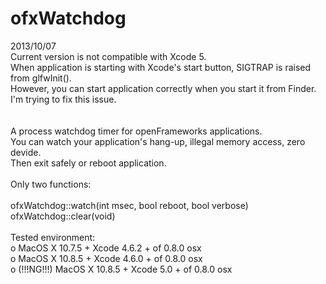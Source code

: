 ofxWatchdog
===========

2013/10/07<br/>
Current version is not compatible with Xcode 5.<br/>
When application is starting with Xcode's start button, SIGTRAP is raised from glfwInit().<br/>
However, you can start application correctly when you start it from Finder.<br/>
I'm trying to fix this issue.<br/>
<br/>
<br/>
A process watchdog timer for openFrameworks applications.<br/>
You can watch your application's hang-up, illegal memory access, zero devide.<br/>
Then exit safely or reboot application.<br/>
<br/>
Only two functions:<br/>
<br/>
  ofxWatchdog::watch(int msec, bool reboot, bool verbose)<br/>
  ofxWatchdog::clear(void)<br/>
<br/>
Tested environment:<br/>
o MacOS X 10.7.5 + Xcode 4.6.2 + of 0.8.0 osx<br/>
o MacOS X 10.8.5 + Xcode 4.6.0 + of 0.8.0 osx<br/>
o (!!!NG!!!) MacOS X 10.8.5 + Xcode 5.0 + of 0.8.0 osx<br/>
